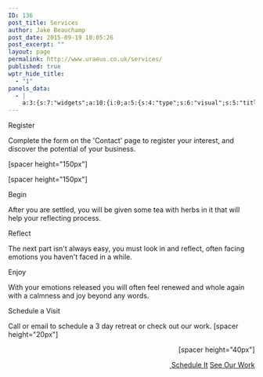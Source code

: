 ```yaml
---
ID: 136
post_title: Services
author: Jake Beauchamp
post_date: 2015-09-19 10:05:26
post_excerpt: ""
layout: page
permalink: http://www.uraeus.co.uk/services/
published: true
wptr_hide_title:
  - "1"
panels_data:
  - |
    a:3:{s:7:"widgets";a:10:{i:0;a:5:{s:4:"type";s:6:"visual";s:5:"title";s:0:"";s:4:"text";s:172:"<p><span class="services-headline">Register</span></p><p>Complete the form on the 'Contact' page to register your interest, and discover the potential of your business.</p>";s:6:"filter";s:1:"1";s:11:"panels_info";a:6:{s:5:"class";s:30:"WP_Widget_Black_Studio_TinyMCE";s:3:"raw";b:0;s:4:"grid";i:0;s:4:"cell";i:0;s:2:"id";i:0;s:5:"style";a:1:{s:18:"background_display";s:4:"tile";}}}i:1;a:5:{s:4:"type";s:6:"visual";s:5:"title";s:0:"";s:4:"text";s:48:"<p>[spacer height="150px"]<br /><br /><br /></p>";s:6:"filter";s:1:"1";s:11:"panels_info";a:6:{s:5:"class";s:30:"WP_Widget_Black_Studio_TinyMCE";s:3:"raw";b:0;s:4:"grid";i:0;s:4:"cell";i:1;s:2:"id";i:1;s:5:"style";a:3:{s:7:"padding";s:4:"15px";s:27:"background_image_attachment";i:289;s:18:"background_display";s:5:"cover";}}}i:2;a:5:{s:4:"type";s:6:"visual";s:5:"title";s:0:"";s:4:"text";s:30:"<p>[spacer height="150px"]</p>";s:6:"filter";s:1:"1";s:11:"panels_info";a:5:{s:5:"class";s:30:"WP_Widget_Black_Studio_TinyMCE";s:4:"grid";i:1;s:4:"cell";i:0;s:2:"id";i:2;s:5:"style";a:2:{s:27:"background_image_attachment";i:312;s:18:"background_display";s:5:"cover";}}}i:3;a:5:{s:4:"type";s:6:"visual";s:5:"title";s:0:"";s:4:"text";s:164:"<p><span class="services-headline">Begin</span></p><p>After you are settled, you will be given some tea with herbs in it that will help your reflecting process.</p>";s:6:"filter";s:1:"1";s:11:"panels_info";a:6:{s:5:"class";s:30:"WP_Widget_Black_Studio_TinyMCE";s:3:"raw";b:0;s:4:"grid";i:1;s:4:"cell";i:1;s:2:"id";i:3;s:5:"style";a:1:{s:18:"background_display";s:4:"tile";}}}i:4;a:5:{s:4:"type";s:6:"visual";s:5:"title";s:0:"";s:4:"text";s:174:"<p><span class="services-headline">Reflect</span></p><p>The next part isn't always easy, you must look in and reflect, often facing emotions you haven't faced in a while.</p>";s:6:"filter";s:1:"1";s:11:"panels_info";a:6:{s:5:"class";s:30:"WP_Widget_Black_Studio_TinyMCE";s:3:"raw";b:0;s:4:"grid";i:2;s:4:"cell";i:0;s:2:"id";i:4;s:5:"style";a:1:{s:18:"background_display";s:4:"tile";}}}i:5;a:5:{s:4:"type";s:6:"visual";s:5:"title";s:0:"";s:4:"text";s:0:"";s:6:"filter";s:1:"1";s:11:"panels_info";a:6:{s:5:"class";s:30:"WP_Widget_Black_Studio_TinyMCE";s:3:"raw";b:0;s:4:"grid";i:2;s:4:"cell";i:1;s:2:"id";i:5;s:5:"style";a:1:{s:18:"background_display";s:4:"tile";}}}i:6;a:5:{s:4:"type";s:6:"visual";s:5:"title";s:0:"";s:4:"text";s:0:"";s:6:"filter";s:1:"1";s:11:"panels_info";a:6:{s:5:"class";s:30:"WP_Widget_Black_Studio_TinyMCE";s:3:"raw";b:0;s:4:"grid";i:3;s:4:"cell";i:0;s:2:"id";i:6;s:5:"style";a:1:{s:18:"background_display";s:4:"tile";}}}i:7;a:5:{s:4:"type";s:6:"visual";s:5:"title";s:0:"";s:4:"text";s:171:"<p><span class="services-headline">Enjoy</span></p><p>With your emotions released you will often feel renewed and whole again with a calmness and joy beyond any words.</p>";s:6:"filter";s:1:"1";s:11:"panels_info";a:6:{s:5:"class";s:30:"WP_Widget_Black_Studio_TinyMCE";s:3:"raw";b:0;s:4:"grid";i:3;s:4:"cell";i:1;s:2:"id";i:7;s:5:"style";a:1:{s:18:"background_display";s:4:"tile";}}}i:8;a:5:{s:4:"type";s:6:"visual";s:5:"title";s:0:"";s:4:"text";s:161:"<p><span class="services-headline">Schedule a Visit</span></p><p>Call or email to schedule a 3 day retreat or check out our work.<br />[spacer height="20px"]</p>";s:6:"filter";s:1:"1";s:11:"panels_info";a:6:{s:5:"class";s:30:"WP_Widget_Black_Studio_TinyMCE";s:3:"raw";b:0;s:4:"grid";i:4;s:4:"cell";i:0;s:2:"id";i:8;s:5:"style";a:1:{s:18:"background_display";s:4:"tile";}}}i:9;a:5:{s:4:"type";s:6:"visual";s:5:"title";s:0:"";s:4:"text";s:219:"<p style="text-align: right;">[spacer height="40px"]</p><p style="text-align: right;"><a class="button darkblue" href="/contact"> Schedule It</a> <a class="button darkblue-outline" href="/our-work">See Our Work</a></p>";s:6:"filter";s:1:"1";s:11:"panels_info";a:6:{s:5:"class";s:30:"WP_Widget_Black_Studio_TinyMCE";s:3:"raw";b:0;s:4:"grid";i:4;s:4:"cell";i:1;s:2:"id";i:9;s:5:"style";a:1:{s:18:"background_display";s:4:"tile";}}}}s:5:"grids";a:5:{i:0;a:2:{s:5:"cells";i:2;s:5:"style";a:3:{s:11:"row_stretch";s:4:"full";s:10:"background";s:7:"#f9f9f9";s:18:"background_display";s:4:"tile";}}i:1;a:2:{s:5:"cells";i:2;s:5:"style";a:3:{s:11:"row_stretch";s:4:"full";s:10:"background";s:7:"#f9f9f9";s:18:"background_display";s:4:"tile";}}i:2;a:2:{s:5:"cells";i:2;s:5:"style";a:3:{s:11:"row_stretch";s:4:"full";s:10:"background";s:7:"#f9f9f9";s:18:"background_display";s:4:"tile";}}i:3;a:2:{s:5:"cells";i:2;s:5:"style";a:3:{s:11:"row_stretch";s:4:"full";s:10:"background";s:7:"#f9f9f9";s:18:"background_display";s:4:"tile";}}i:4;a:2:{s:5:"cells";i:2;s:5:"style";a:3:{s:11:"row_stretch";s:4:"full";s:10:"background";s:7:"#f9f9f9";s:18:"background_display";s:4:"tile";}}}s:10:"grid_cells";a:10:{i:0;a:2:{s:4:"grid";i:0;s:6:"weight";d:0.5;}i:1;a:2:{s:4:"grid";i:0;s:6:"weight";d:0.5;}i:2;a:2:{s:4:"grid";i:1;s:6:"weight";d:0.5;}i:3;a:2:{s:4:"grid";i:1;s:6:"weight";d:0.5;}i:4;a:2:{s:4:"grid";i:2;s:6:"weight";d:0.5;}i:5;a:2:{s:4:"grid";i:2;s:6:"weight";d:0.5;}i:6;a:2:{s:4:"grid";i:3;s:6:"weight";d:0.5;}i:7;a:2:{s:4:"grid";i:3;s:6:"weight";d:0.5;}i:8;a:2:{s:4:"grid";i:4;s:6:"weight";d:0.5;}i:9;a:2:{s:4:"grid";i:4;s:6:"weight";d:0.5;}}}
---
```

<span class="services-headline">Register</span>

Complete the form on the 'Contact' page to register your interest, and discover the potential of your business.

[spacer height="150px"]


[spacer height="150px"]

<span class="services-headline">Begin</span>

After you are settled, you will be given some tea with herbs in it that will help your reflecting process.

<span class="services-headline">Reflect</span>

The next part isn't always easy, you must look in and reflect, often facing emotions you haven't faced in a while.

<span class="services-headline">Enjoy</span>

With your emotions released you will often feel renewed and whole again with a calmness and joy beyond any words.

<span class="services-headline">Schedule a Visit</span>

Call or email to schedule a 3 day retreat or check out our work.
[spacer height="20px"]
<p style="text-align: right;">[spacer height="40px"]</p>
<p style="text-align: right;"><a class="button darkblue" href="/contact"> Schedule It</a> <a class="button darkblue-outline" href="/our-work">See Our Work</a></p>